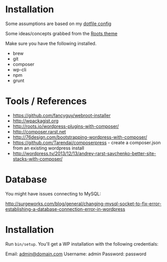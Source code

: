 # Installation

Some assumptions are based on my [dotfile config](https://github.com/iloveitaly/dotfiles)

Some ideas/concepts grabbed from the [Roots theme](http://roots.io)

Make sure you have the following installed.

* brew
* git
* composer
* wp-cli
* npm
* grunt

# Tools / References

* https://github.com/fancyguy/webroot-installer
* http://wpackagist.org
* http://roots.io/wordpress-plugins-with-composer/
* http://composer.rarst.net
* http://76design.com/bootstrapping-wordpress-with-composer/
* https://github.com/Tarendai/composerpress - create a composer.json from an existing wordpress install
* http://wordpress.tv/2013/12/13/andrey-rarst-savchenko-better-site-stacks-with-composer/

# Database

You might have issues connecting to MySQL:

http://surgeworks.com/blog/general/changing-mysql-socket-to-fix-error-establishing-a-database-connection-error-in-wordpress

# Installation

Run `bin/setup`. You'll get a WP installation with the following credentials:

Email: admin@domain.com
Username: admin
Password: password
